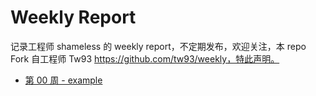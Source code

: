# Weekly Report

记录工程师 shameless 的 weekly report，不定期发布，欢迎关注，本 repo Fork 自工程师 Tw93 https://github.com/tw93/weekly，特此声明。

* [第 00 周 - example](https://weekly.shameless.top/posts/00-example)
